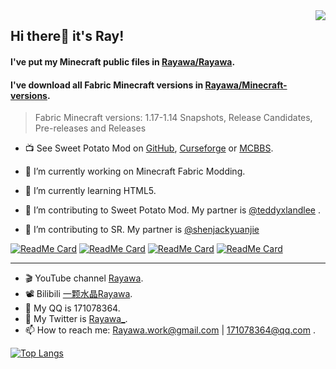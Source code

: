 <img align="right" src="https://github-readme-stats.vercel.app/api?username=Rayawa&show_icons=true&theme=graywhite&count_private=true" /> 

## Hi there👋 it's Ray! 
#### I've put my Minecraft public files in [Rayawa/Rayawa](https://github.com/Rayawa/Rayawa).
#### I've download all Fabric Minecraft versions in [Rayawa/Minecraft-versions](https://github.com/Rayawa/Minecraft-versions).
> Fabric Minecraft versions: 1.17-1.14 Snapshots, Release Candidates, Pre-releases and Releases  

- :tv: See Sweet Potato Mod on [GitHub](https://github.com/Featurehouse/sweet_potato-release), [Curseforge](https://www.curseforge.com/minecraft/mc-mods/sweet-potato) or [MCBBS](https://www.mcbbs.net/thread-1132119-1-1.html).

- 🔭 I’m currently working on Minecraft Fabric Modding.
- 🌱 I’m currently learning HTML5.
- 👯 I’m contributing to Sweet Potato Mod. My partner is [@teddyxlandlee](https://github.com/teddyxlandlee) .
- 👯 I’m contributing to SR. My partner is [@shenjackyuanjie](https://github.com/shenjackyuanjie)

[![ReadMe Card](https://github-readme-stats.vercel.app/api/pin/?username=Featurehouse&repo=sweet_potato-release&theme=graywhite)](https://github.com/anuraghazra/github-readme-stats)
[![ReadMe Card](https://github-readme-stats.vercel.app/api/pin/?username=Featurehouse&repo=featurehouse.github.io&theme=graywhite)](https://github.com/anuraghazra/github-readme-stats)
[![ReadMe Card](https://github-readme-stats.vercel.app/api/pin/?username=shenjackyuanjie&repo=SR&theme=graywhite)](https://github.com/anuraghazra/github-readme-stats)
[![ReadMe Card](https://github-readme-stats.vercel.app/api/pin/?username=shenjackyuanjie&repo=Minecraft_Science_Tree&theme=graywhite)](https://github.com/anuraghazra/github-readme-stats)

--------------------------------

- :clapper: YouTube channel [Rayawa](https://www.youtube.com/channel/UCzteF7MFZq-w7UM1isUfAhg).
- :film_projector: Bilibili [一颗水晶Rayawa](https://space.bilibili.com/524181098).
- 💬 My QQ is 171078364.
- 💬 My Twitter is [Rayawa_](https://twitter.com/Rayawa_).
- 📫 How to reach me: Rayawa.work@gmail.com | 171078364@qq.com .



[![Top Langs](https://github-readme-stats.vercel.app/api/top-langs/?username=Rayawa)](https://github.com/anuraghazra/github-readme-stats)
